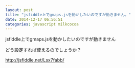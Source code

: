 ```yaml
---
layout: post
title: "jsfiddle上でgmaps.jsを動かしたいのですが動きません。"
date: 2014-12-17 06:56:51
categories: javascript milkcocoa
---
```

<p>jsfiddle上でgmaps.jsを動かしたいのですが動きません</p>

<p>どう設定すれば使えるのでしょうか？</p>

<p><a href="http://jsfiddle.net/Lsx7fabb/" rel="nofollow">http://jsfiddle.net/Lsx7fabb/</a></p>
